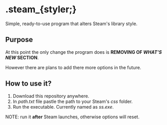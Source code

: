 # .steam_{styler;}

Simple, ready-to-use program that alters Steam's library style.

## Purpose

At this point the only change the program does is **REMOVING OF *WHAT'S NEW* SECTION**.

However there are plans to add there more options in the future.

## How to use it?

1. Download this repository anywhere.
2. In *path.txt* file pastle the path to your Steam's *css* folder.
3. Run the executable. Currently named as *ss.exe*.

NOTE: run it **after** Steam launches, otherwise options will reset.
